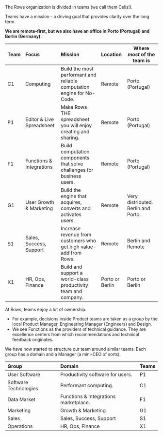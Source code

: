 
The Rows organization is divided in teams (we call them Cells!).

Teams have a mission - a driving goal that provides clarity over the long term. 

**We are remote-first, but we also have an office in Porto (Portugal) and Berlin (Germany).**

| Team  | Focus                     | Mission                                                                | Location                     | Where *most* of the team is | 
|:------|:--------------------------|:-----------------------------------------------------------------------|:------------------------------|--------------------------|
| C1    | Computing                 | Build the most performant and reliable computation engine for No-Code. | Remote   | Porto (Portugal) | 
| P1    | Editor & Live Spreadsheet | Make Rows THE spreadsheet you will enjoy creating and sharing.         | Remote   | Porto (Portugal) | 
| F1    | Functions & Integrations  | Build computation components that solve challenges for business users. | Remote   | Porto (Portugal) | 
| G1    | User Growth & Marketing   | Build the engine that acquires, converts and activates users.          | Remote   | Very distributed. Berlin and Porto. | 
| S1    | Sales, Success, Support   | Increase revenue from customers who get high value-add from Rows.      | Remote   |  Berlin and Remote          |
| X1    | HR, Ops, Finance          | Build and support a world-class productivity team and company.         | Porto or Berlin | Porto or Berlin | 

At Rows, teams enjoy a lot of ownership.
- For example, decisions inside Product teams are taken as a group by the local Product Manager, Engineering Manager (Engineers) and Design.
- We see Functions as the providers of technical guidance. They are excellence centers from which recommendations and technical feedback originates.

We have now started to structure our team around similar teams. Each group has a domain and a Manager (a mini-CEO of sorts).

| Group                 | Domain                                | Teams      | 
|:----------------------|:--------------------------------------|:-----------| 
| User Software         | Productivity software for users.      | P1         | 
| Software Technologies | Performant computing.                 | C1         | 
| Data Market           | Functions & Integrations marketplace. | F1         | 
| Marketing             | Growth & Marketing                    | G1         | 
| Sales                 | Sales, Success, Support               | S1         | 
| Operations            | HR, Ops, Finance                      | X1         | 
